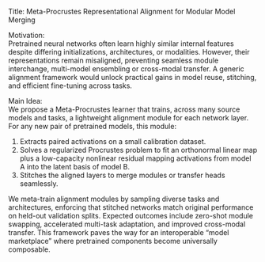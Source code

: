 Title: Meta-Procrustes Representational Alignment for Modular Model Merging

Motivation:  
Pretrained neural networks often learn highly similar internal features despite differing initializations, architectures, or modalities. However, their representations remain misaligned, preventing seamless module interchange, multi-model ensembling or cross-modal transfer. A generic alignment framework would unlock practical gains in model reuse, stitching, and efficient fine-tuning across tasks.

Main Idea:  
We propose a Meta-Procrustes learner that trains, across many source models and tasks, a lightweight alignment module for each network layer. For any new pair of pretrained models, this module:  
1. Extracts paired activations on a small calibration dataset.  
2. Solves a regularized Procrustes problem to fit an orthonormal linear map plus a low-capacity nonlinear residual mapping activations from model A into the latent basis of model B.  
3. Stitches the aligned layers to merge modules or transfer heads seamlessly.  

We meta-train alignment modules by sampling diverse tasks and architectures, enforcing that stitched networks match original performance on held-out validation splits. Expected outcomes include zero-shot module swapping, accelerated multi-task adaptation, and improved cross-modal transfer. This framework paves the way for an interoperable “model marketplace” where pretrained components become universally composable.